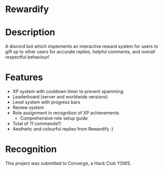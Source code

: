 # Rewardify

# Description
A discord bot which implements an interactive reward system for users to gift xp to other users for accurate replies, helpful comments, and overall respectful behaviour!

# Features
- XP system with cooldown timer to prevent spamming
- Leaderboard (server and worldwide versions)
- Level system with progress bars
- Review system
- Role assignment in recognition of XP achievements
  - Comprehensive role setup guide
- Total of *11* commands!!!
- Aesthetic and colourful replies from Rewardify :)

# Recognition
This project was submitted to Converge, a Hack Club YSWS.
